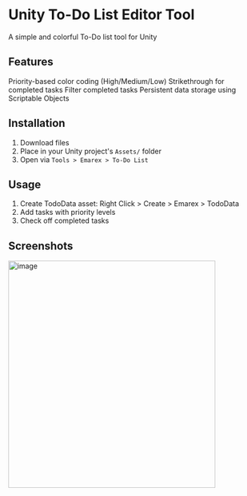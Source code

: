# Unity To-Do List Editor Tool
A simple and colorful To-Do list tool for Unity

## Features
Priority-based color coding (High/Medium/Low)
Strikethrough for completed tasks
Filter completed tasks
Persistent data storage using Scriptable Objects

## Installation
1. Download files
2. Place in your Unity project's `Assets/` folder
3. Open via `Tools > Emarex > To-Do List`

## Usage
1. Create TodoData asset: Right Click > Create > Emarex > TodoData
2. Add tasks with priority levels
3. Check off completed tasks

## Screenshots
<img width="414" height="455" alt="image" src="https://github.com/user-attachments/assets/743a63da-ecc6-43fa-b32e-e50ba6c0f93c" />

